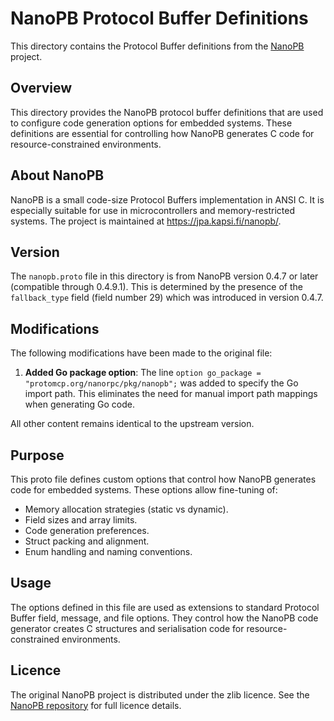 # NanoPB Protocol Buffer Definitions

This directory contains the Protocol Buffer definitions from the
[NanoPB](https://github.com/nanopb/nanopb) project.

## Overview

This directory provides the NanoPB protocol buffer definitions that are used
to configure code generation options for embedded systems. These definitions
are essential for controlling how NanoPB generates C code for
resource-constrained environments.

## About NanoPB

NanoPB is a small code-size Protocol Buffers implementation in ANSI C. It is
especially suitable for use in microcontrollers and memory-restricted systems.
The project is maintained at <https://jpa.kapsi.fi/nanopb/>.

## Version

The `nanopb.proto` file in this directory is from NanoPB version 0.4.7 or later
(compatible through 0.4.9.1). This is determined by the presence of the
`fallback_type` field (field number 29) which was introduced in version 0.4.7.

## Modifications

The following modifications have been made to the original file:

1. **Added Go package option**: The line `option go_package =
   "protomcp.org/nanorpc/pkg/nanopb";` was added to specify the Go import
   path. This eliminates the need for manual import path mappings when
   generating Go code.

All other content remains identical to the upstream version.

## Purpose

This proto file defines custom options that control how NanoPB generates code
for embedded systems. These options allow fine-tuning of:

- Memory allocation strategies (static vs dynamic).
- Field sizes and array limits.
- Code generation preferences.
- Struct packing and alignment.
- Enum handling and naming conventions.

## Usage

The options defined in this file are used as extensions to standard Protocol
Buffer field, message, and file options. They control how the NanoPB code
generator creates C structures and serialisation code for resource-constrained
environments.

## Licence

The original NanoPB project is distributed under the zlib licence. See the
[NanoPB repository](https://github.com/nanopb/nanopb) for full licence details.
